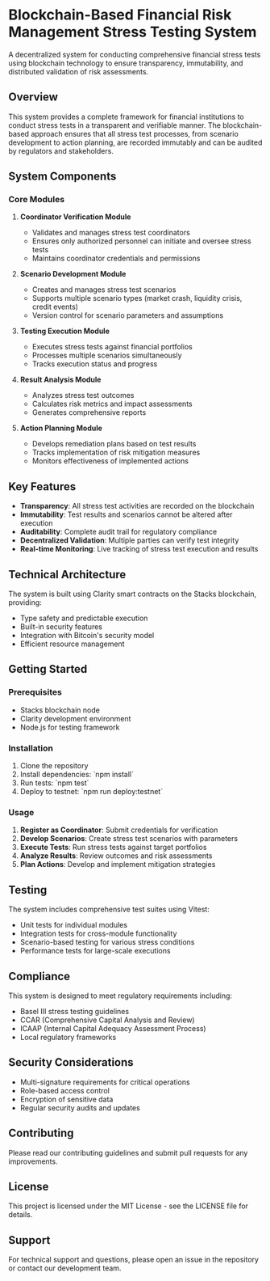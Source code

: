 # Blockchain-Based Financial Risk Management Stress Testing System

A decentralized system for conducting comprehensive financial stress tests using blockchain technology to ensure transparency, immutability, and distributed validation of risk assessments.

## Overview

This system provides a complete framework for financial institutions to conduct stress tests in a transparent and verifiable manner. The blockchain-based approach ensures that all stress test processes, from scenario development to action planning, are recorded immutably and can be audited by regulators and stakeholders.

## System Components

### Core Modules

1. **Coordinator Verification Module**
    - Validates and manages stress test coordinators
    - Ensures only authorized personnel can initiate and oversee stress tests
    - Maintains coordinator credentials and permissions

2. **Scenario Development Module**
    - Creates and manages stress test scenarios
    - Supports multiple scenario types (market crash, liquidity crisis, credit events)
    - Version control for scenario parameters and assumptions

3. **Testing Execution Module**
    - Executes stress tests against financial portfolios
    - Processes multiple scenarios simultaneously
    - Tracks execution status and progress

4. **Result Analysis Module**
    - Analyzes stress test outcomes
    - Calculates risk metrics and impact assessments
    - Generates comprehensive reports

5. **Action Planning Module**
    - Develops remediation plans based on test results
    - Tracks implementation of risk mitigation measures
    - Monitors effectiveness of implemented actions

## Key Features

- **Transparency**: All stress test activities are recorded on the blockchain
- **Immutability**: Test results and scenarios cannot be altered after execution
- **Auditability**: Complete audit trail for regulatory compliance
- **Decentralized Validation**: Multiple parties can verify test integrity
- **Real-time Monitoring**: Live tracking of stress test execution and results

## Technical Architecture

The system is built using Clarity smart contracts on the Stacks blockchain, providing:

- Type safety and predictable execution
- Built-in security features
- Integration with Bitcoin's security model
- Efficient resource management

## Getting Started

### Prerequisites

- Stacks blockchain node
- Clarity development environment
- Node.js for testing framework

### Installation

1. Clone the repository
2. Install dependencies: \`npm install\`
3. Run tests: \`npm test\`
4. Deploy to testnet: \`npm run deploy:testnet\`

### Usage

1. **Register as Coordinator**: Submit credentials for verification
2. **Develop Scenarios**: Create stress test scenarios with parameters
3. **Execute Tests**: Run stress tests against target portfolios
4. **Analyze Results**: Review outcomes and risk assessments
5. **Plan Actions**: Develop and implement mitigation strategies

## Testing

The system includes comprehensive test suites using Vitest:

- Unit tests for individual modules
- Integration tests for cross-module functionality
- Scenario-based testing for various stress conditions
- Performance tests for large-scale executions

## Compliance

This system is designed to meet regulatory requirements including:

- Basel III stress testing guidelines
- CCAR (Comprehensive Capital Analysis and Review)
- ICAAP (Internal Capital Adequacy Assessment Process)
- Local regulatory frameworks

## Security Considerations

- Multi-signature requirements for critical operations
- Role-based access control
- Encryption of sensitive data
- Regular security audits and updates

## Contributing

Please read our contributing guidelines and submit pull requests for any improvements.

## License

This project is licensed under the MIT License - see the LICENSE file for details.

## Support

For technical support and questions, please open an issue in the repository or contact our development team.
